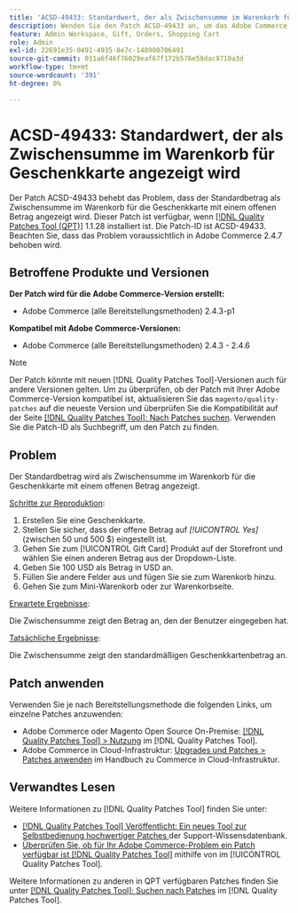 ```yaml
---
title: 'ACSD-49433: Standardwert, der als Zwischensumme im Warenkorb für die Geschenkkarte angezeigt wird“'
description: Wenden Sie den Patch ACSD-49433 an, um das Adobe Commerce-Problem zu beheben, bei dem der Standardbetrag als Zwischensumme im Warenkorb für Geschenkkarten mit einem offenen Betrag angezeigt wird.
feature: Admin Workspace, Gift, Orders, Shopping Cart
role: Admin
exl-id: 22691e35-0491-4935-8e7c-148900706491
source-git-commit: 011a6f46f76029eaf67f172b576e58dac9710a3d
workflow-type: tm+mt
source-wordcount: '391'
ht-degree: 0%

---
```


# ACSD-49433: Standardwert, der als Zwischensumme im Warenkorb für Geschenkkarte angezeigt wird

Der Patch ACSD-49433 behebt das Problem, dass der Standardbetrag als Zwischensumme im Warenkorb für die Geschenkkarte mit einem offenen Betrag angezeigt wird. Dieser Patch ist verfügbar, wenn [[!DNL Quality Patches Tool (QPT)]](https://experienceleague.adobe.com/de/docs/commerce-operations/tools/quality-patches-tool/quality-patches-tool-to-self-serve-quality-patches) 1.1.28 installiert ist. Die Patch-ID ist ACSD-49433. Beachten Sie, dass das Problem voraussichtlich in Adobe Commerce 2.4.7 behoben wird.

## Betroffene Produkte und Versionen

**Der Patch wird für die Adobe Commerce-Version erstellt:**

* Adobe Commerce (alle Bereitstellungsmethoden) 2.4.3-p1

**Kompatibel mit Adobe Commerce-Versionen:**

* Adobe Commerce (alle Bereitstellungsmethoden) 2.4.3 - 2.4.6

>[!NOTE]
>
>Der Patch könnte mit neuen [!DNL Quality Patches Tool]-Versionen auch für andere Versionen gelten. Um zu überprüfen, ob der Patch mit Ihrer Adobe Commerce-Version kompatibel ist, aktualisieren Sie das `magento/quality-patches` auf die neueste Version und überprüfen Sie die Kompatibilität auf der Seite [[!DNL Quality Patches Tool]: Nach Patches suchen](https://experienceleague.adobe.com/tools/commerce-quality-patches/index.html?lang=de). Verwenden Sie die Patch-ID als Suchbegriff, um den Patch zu finden.

## Problem

Der Standardbetrag wird als Zwischensumme im Warenkorb für die Geschenkkarte mit einem offenen Betrag angezeigt.

<u>Schritte zur Reproduktion</u>:

1. Erstellen Sie eine Geschenkkarte.
1. Stellen Sie sicher, dass der offene Betrag auf *[!UICONTROL Yes]* (zwischen 50 und 500 $) eingestellt ist.
1. Gehen Sie zum [!UICONTROL Gift Card] Produkt auf der Storefront und wählen Sie einen anderen Betrag aus der Dropdown-Liste.
1. Geben Sie 100 USD als Betrag in USD an.
1. Füllen Sie andere Felder aus und fügen Sie sie zum Warenkorb hinzu.
1. Gehen Sie zum Mini-Warenkorb oder zur Warenkorbseite.

<u>Erwartete Ergebnisse</u>:

Die Zwischensumme zeigt den Betrag an, den der Benutzer eingegeben hat.

<u>Tatsächliche Ergebnisse</u>:

Die Zwischensumme zeigt den standardmäßigen Geschenkkartenbetrag an.

## Patch anwenden

Verwenden Sie je nach Bereitstellungsmethode die folgenden Links, um einzelne Patches anzuwenden:

* Adobe Commerce oder Magento Open Source On-Premise: [[!DNL Quality Patches Tool] > Nutzung](/help/tools/quality-patches-tool/usage.md) im [!DNL Quality Patches Tool].
* Adobe Commerce in Cloud-Infrastruktur: [Upgrades und Patches > Patches anwenden](https://experienceleague.adobe.com/docs/commerce-cloud-service/user-guide/develop/upgrade/apply-patches.html?lang=de) im Handbuch zu Commerce in Cloud-Infrastruktur.

## Verwandtes Lesen

Weitere Informationen zu [!DNL Quality Patches Tool] finden Sie unter:

* [[!DNL Quality Patches Tool] Veröffentlicht: Ein neues Tool zur Selbstbedienung hochwertiger Patches ](https://experienceleague.adobe.com/de/docs/commerce-operations/tools/quality-patches-tool/quality-patches-tool-to-self-serve-quality-patches) der Support-Wissensdatenbank.
* [Überprüfen Sie, ob für Ihr Adobe Commerce-Problem ein Patch verfügbar ist [!DNL Quality Patches Tool]](/help/tools/quality-patches-tool/patches-available-in-qpt/check-patch-for-magento-issue-with-magento-quality-patches.md) mithilfe von im [!UICONTROL Quality Patches Tool].


Weitere Informationen zu anderen in QPT verfügbaren Patches finden Sie unter [[!DNL Quality Patches Tool]: Suchen nach Patches](https://experienceleague.adobe.com/tools/commerce-quality-patches/index.html?lang=de) im [!DNL Quality Patches Tool].
